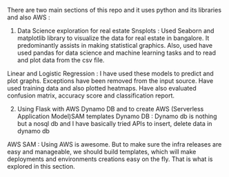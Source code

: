 There are two main sections of this repo and it uses python and its libraries and also AWS :

1) Data Science exploration for real estate
Snsplots :
Used Seaborn and matplotlib library to visualize the data for real estate in bangalore. It predominantly assists in making statistical
graphics. Also, used have used pandas for data science and machine learning tasks and to read and plot data from the csv file.

  Linear and Logistic Regression :
  I have used these models to predict and plot graphs. Exceptions have been removed from the input source. Have used training data
  and also plotted heatmaps. Have also evaluated confusion matrix, accuracy score and classification report.


2) Using Flask with AWS Dynamo DB and to create AWS (Serverless Application Model)SAM templates
Dynamo DB :
Dynamo db is nothing but a nosql db and I have basically tried APIs to insert, delete data in dynamo db

  AWS SAM :
  Using AWS is awesome. But to make sure the infra releases are easy and manageable, we should build templates,
  which will make deployments and environments creations easy on the fly. That is what is explored in this section.
